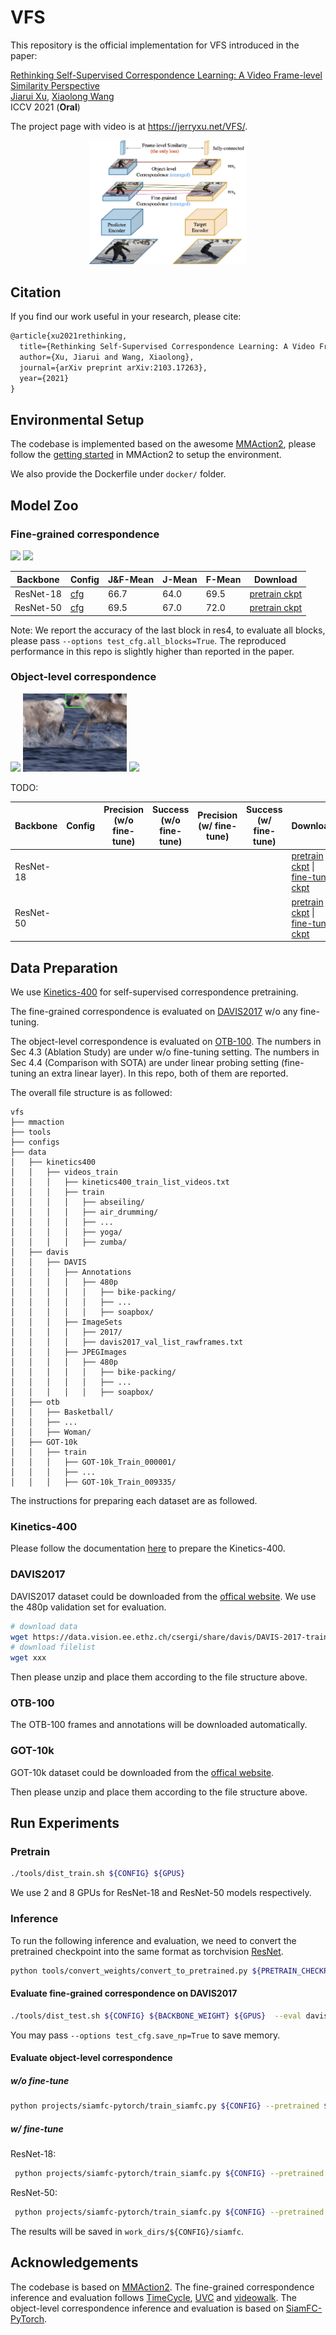 # VFS

This repository is the official implementation for VFS introduced in the paper:

[Rethinking Self-Supervised Correspondence Learning: A Video Frame-level Similarity Perspective](https://arxiv.org/abs/2103.17263)
<br>
[Jiarui Xu](https://jerryxu.net), [Xiaolong Wang](https://xiaolonw.github.io/)
<br>
ICCV 2021 (**Oral**)

The project page with video is at https://jerryxu.net/VFS/.

<div align="center">
<img src="figs/teaser.jpg" width="50%">
</div>

## Citation

If you find our work useful in your research, please cite:

```latex
@article{xu2021rethinking,
  title={Rethinking Self-Supervised Correspondence Learning: A Video Frame-level Similarity Perspective},
  author={Xu, Jiarui and Wang, Xiaolong},
  journal={arXiv preprint arXiv:2103.17263},
  year={2021}
}
```

## Environmental Setup

The codebase is implemented based on the awesome [MMAction2](https://github.com/open-mmlab/mmaction2), please follow the [getting started](https://mmaction2.readthedocs.io/en/latest/getting_started.html) in MMAction2 to setup the environment.

We also provide the Dockerfile under `docker/` folder.

## Model Zoo

### Fine-grained correspondence

<p float="left">
<img src="figs/paragliding.gif" width="50%">
<img src="figs/soapbox.gif" width="50%">
</p>

| Backbone  | Config                                              | J&F-Mean | J-Mean | F-Mean | Download          |
| --------- | --------------------------------------------------- | -------- | ------ | ------ | ----------------- |
| ResNet-18 | [cfg](configs/r18_nc_sgd_cos_100e_r2_1xNx8_k400.py) | 66.7     | 64.0   | 69.5   | [pretrain ckpt]() |
| ResNet-50 | [cfg](configs/r50_nc_sgd_cos_100e_r5_1xNx2_k400.py) | 69.5     | 67.0   | 72.0   | [pretrain ckpt]() |

Note: We report the accuracy of the last block in res4, to evaluate all blocks, please pass `--options test_cfg.all_blocks=True`.
The reproduced performance in this repo is slightly higher than reported in the paper.

### Object-level correspondence

<p float="left">
<img src="figs/mountainbike.gif" width="33%">
<img src="figs/deer.gif" width="33%">
<img src="figs/jogging.gif" width="33%">
</p>

TODO:

| Backbone  | Config | Precision <br> (w/o fine-tune) | Success <br> (w/o fine-tune) | Precision <br> (w/ fine-tune) | Success <br> (w/ fine-tune) | Download                                    |
| --------- | ------ | ------------------------------ | ---------------------------- | ----------------------------- | --------------------------- | ------------------------------------------- |
| ResNet-18 |        |                                |                              |                               |                             | [pretrain ckpt]() &#124; [fine-tune ckpt]() |
| ResNet-50 |        |                                |                              |                               |                             | [pretrain ckpt]() &#124; [fine-tune ckpt]() |

## Data Preparation

We use [Kinetics-400](https://github.com/cvdfoundation/kinetics-dataset) for self-supervised correspondence pretraining.

The fine-grained correspondence is evaluated on [DAVIS2017](https://davischallenge.org/davis2017/code.html) w/o any fine-tuning.

The object-level correspondence is evaluated on [OTB-100](http://cvlab.hanyang.ac.kr/tracker_benchmark/index.html).
The numbers in Sec 4.3 (Ablation Study) are under w/o fine-tuning setting.
The numbers in Sec 4.4 (Comparison with SOTA) are under linear probing setting (fine-tuning an extra linear layer).
In this repo, both of them are reported.

The overall file structure is as followed:

```
vfs
├── mmaction
├── tools
├── configs
├── data
│   ├── kinetics400
│   │   ├── videos_train
│   │   │   ├── kinetics400_train_list_videos.txt
│   │   │   ├── train
│   │   │   │   ├── abseiling/
│   │   │   │   ├── air_drumming/
│   │   │   │   ├── ...
│   │   │   │   ├── yoga/
│   │   │   │   ├── zumba/
│   ├── davis
│   │   ├── DAVIS
│   │   │   ├── Annotations
│   │   │   │   ├── 480p
│   │   │   │   │   ├── bike-packing/
│   │   │   │   │   ├── ...
│   │   │   │   │   ├── soapbox/
│   │   │   ├── ImageSets
│   │   │   │   ├── 2017/
│   │   │   │   ├── davis2017_val_list_rawframes.txt
│   │   │   ├── JPEGImages
│   │   │   │   ├── 480p
│   │   │   │   │   ├── bike-packing/
│   │   │   │   │   ├── ...
│   │   │   │   │   ├── soapbox/
│   ├── otb
│   │   ├── Basketball/
│   │   ├── ...
│   │   ├── Woman/
│   ├── GOT-10k
│   │   ├── train
│   │   │   ├── GOT-10k_Train_000001/
│   │   │   ├── ...
│   │   │   ├── GOT-10k_Train_009335/
```

The instructions for preparing each dataset are as followed.

### Kinetics-400

Please follow the documentation [here](https://mmaction2.readthedocs.io/en/latest/supported_datasets.html#kinetics-400-600-700) to prepare the Kinetics-400.

### DAVIS2017

DAVIS2017 dataset could be downloaded from the [offical website](https://davischallenge.org/davis2017/code.html). We use the 480p validation set for evaluation.

```bash
# download data
wget https://data.vision.ee.ethz.ch/csergi/share/davis/DAVIS-2017-trainval-480p.zip
# download filelist
wget xxx
```

Then please unzip and place them according to the file structure above.

### OTB-100

The OTB-100 frames and annotations will be downloaded automatically.

### GOT-10k

GOT-10k dataset could be downloaded from the [offical website](http://got-10k.aitestunion.com/downloads).

Then please unzip and place them according to the file structure above.

## Run Experiments

### Pretrain

```bash
./tools/dist_train.sh ${CONFIG} ${GPUS}
```

We use 2 and 8 GPUs for ResNet-18 and ResNet-50 models respectively.

### Inference

To run the following inference and evaluation, we need to convert the pretrained checkpoint into the same format as torchvision [ResNet](https://github.com/pytorch/vision/blob/master/torchvision/models/resnet.py).

```bash
python tools/convert_weights/convert_to_pretrained.py ${PRETRAIN_CHECKPOINT} ${BACKBONE_WEIGHT}
```

#### Evaluate fine-grained correspondence on DAVIS2017

```bash
./tools/dist_test.sh ${CONFIG} ${BACKBONE_WEIGHT} ${GPUS}  --eval davis
```

You may pass `--options test_cfg.save_np=True` to save memory.

#### Evaluate object-level correspondence

##### w/o fine-tune

```bash
python projects/siamfc-pytorch/train_siamfc.py ${CONFIG} --pretrained ${BACKBONE_WEIGHT}  --options extra_conv=False
```

##### w/ fine-tune

ResNet-18:

```bash
 python projects/siamfc-pytorch/train_siamfc.py ${CONFIG} --pretrained ${BACKBONE_WEIGHT}
```

ResNet-50:

```bash
 python projects/siamfc-pytorch/train_siamfc.py ${CONFIG} --pretrained ${BACKBONE_WEIGHT} --options out_scale=0.00001 out_channels=2048
```

The results will be saved in `work_dirs/${CONFIG}/siamfc`.

## Acknowledgements

The codebase is based on [MMAction2](https://github.com/open-mmlab/mmaction2).
The fine-grained correspondence inference and evaluation follows [TimeCycle](https://github.com/xiaolonw/TimeCycle), [UVC](https://github.com/Liusifei/UVC) and [videowalk](https://github.com/ajabri/videowalk).
The object-level correspondence inference and evaluation is based on [SiamFC-PyTorch](https://github.com/huanglianghua/siamfc-pytorch).
